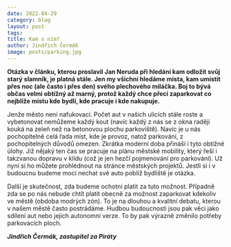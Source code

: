 ```yaml
---
date: 2022-04-29
category: blog
layout: post
tags: 
title: Kam s ním?
author: Jindřich Čermák
image: posts/parking.jpg
---
```

**Otázka v článku, kterou proslavil Jan Neruda při hledání kam odložit svůj starý slamník, je platná stále. Jen my všichni hledáme místa, kam umístit přes noc (ale často i přes den) svého plechového miláčka. Boj to bývá občas velmi obtížný až marný, protož každý chce přeci zaparkovat co nejblíže místu kde bydlí, kde pracuje i kde nakupuje.**

Jenže město není nafukovací. Počet aut v našich ulicích stále roste a vybetonovat nemůžeme každý kout (navíc každý z nás se z okna raději kouká na zeleň než na betonovou plochu parkoviště). Navíc je u nás pochopitelně celá řada míst, kde je provoz, natož parkování, z pochopitelných důvodů omezen. Zkrátka moderní doba přináší i tyto obtížné úlohy. Již nějaký ten čas se pracuje na plánu městské mobility, který řeší i takzvanou dopravu v klidu (což je jen hezčí pojmenování pro parkování). Už nyní si ho můžete prohlédnout na stránce městských projektů. Jestli si i v budoucnu budeme moci nechat své auto poblíž bydliště je otázka.

Další je skutečnost, zda budeme ochotni platit za tuto možnost. Případně zda se po nás nebude chtít platit obecně za možnost zaparkovat kdekoliv ve městě (obdoba modrých zón). To je na dlouhou a kvalitní debatu, kterou v našem městě často postrádáme. Hudbou budoucnosti jsou pak věci jako sdílení aut nebo jejich autonomní verze. To by pak výrazně změnilo potřeby parkovacích ploch.

***Jindřich Čermák, zastupitel za Piráty***
